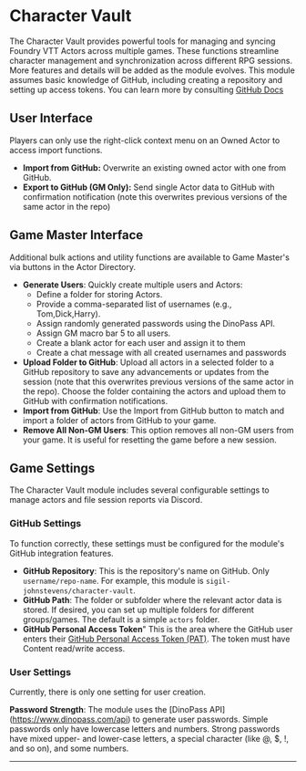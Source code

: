 # Character Vault

The Character Vault provides powerful tools for managing and syncing Foundry VTT Actors across multiple games. These functions streamline character management and synchronization across different RPG sessions. More features and details will be added as the module evolves. This module assumes basic knowledge of GitHub, including creating a repository and setting up access tokens. You can learn more by consulting [GitHub Docs](https://docs.github.com/en)

## User Interface

Players can only use the right-click context menu on an Owned Actor to access import functions.

- **Import from GitHub:** Overwrite an existing owned actor with one from GitHub.
- **Export to GitHub (GM Only):** Send single Actor data to GitHub with confirmation notification (note this overwrites previous versions of the same actor in the repo)

## Game Master Interface

Additional bulk actions and utility functions are available to Game Master's via buttons in the Actor Directory.

- **Generate Users**: Quickly create multiple users and Actors:
  - Define a folder for storing Actors.
  - Provide a comma-separated list of usernames (e.g., Tom,Dick,Harry).
  - Assign randomly generated passwords using the DinoPass API.
  - Assign GM macro bar 5 to all users.
  - Create a blank actor for each user and assign it to them
  - Create a chat message with all created usernames and passwords
- **Upload Folder to GitHub**: Upload all actors in a selected folder to a GitHub repository to save any advancements or updates from the session (note that this overwrites previous versions of the same actor in the repo). Choose the folder containing the actors and upload them to GitHub with confirmation notifications.
- **Import from GitHub**: Use the Import from GitHub button to match and import a folder of actors from GitHub to your game.
- **Remove All Non-GM Users**: This option removes all non-GM users from your game. It is useful for resetting the game before a new session.

## Game Settings

The Character Vault module includes several configurable settings to manage actors and file session reports via Discord.

### GitHub Settings

To function correctly, these settings must be configured for the module's GitHub integration features.

- **GitHub Repository**: This is the repository's name on GitHub. Only `username/repo-name`. For example, this module is `sigil-johnstevens/character-vault`.
- **GitHub Path**: The folder or subfolder where the relevant actor data is stored. If desired, you can set up multiple folders for different groups/games. The default is a simple `actors` folder.
- **GitHub Personal Access Token**" This is the area where the GitHub user enters their [GitHub Personal Access Token (PAT)](https://docs.github.com/en/authentication/keeping-your-account-and-data-secure/managing-your-personal-access-tokens). The token must have Content read/write access.

### User Settings

Currently, there is only one setting for user creation.

**Password Strength**: The module uses the [DinoPass API] (<https://www.dinopass.com/api>) to generate user passwords. Simple passwords only have lowercase letters and numbers. Strong passwords have mixed upper- and lower-case letters, a special character (like @, $, !, and so on), and some numbers.

---

